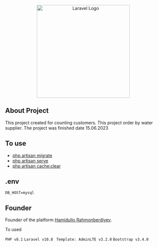 <p align="center"><a href="https://github.com/HamidulloRahmonberdiyev/RealProject-customers" target="_blank"><img src="https://www.lateshipment.com/wp-content/uploads/topimage-1.png" width="300" alt="Laravel Logo"></a></p>

## About Project

This project created for counting customers. This project order by water supplier. The project was finished date 15.06.2023


## To use

- [php artisan migrate ](https://laravel.com/docs/)
- [php artisan serve](https://laravel.com/docs/)
- [php artisan cache:clear](https://laravel.com/docs/)

## .env

``` 
DB_HOST=mysql 
```


## Founder

Founder of the platform [Hamidullo Rahmonberdiyev](https://rahmnberdiyev.uz).


To used 

 ``` PHP v8.1 ```      ```Laravel v10.8 ```     ``` Template: AdminLTE v3.2.0 ```     ```Bootstrap v3.4.0 ```

